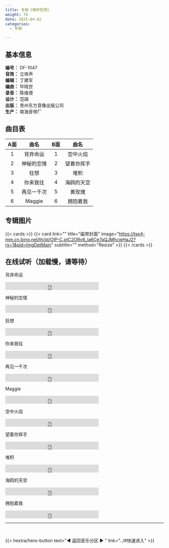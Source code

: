 ```yaml
---
title: 专辑《堆积狂想》
weight: 70
date: 2025-04-02
categories:
  - 专辑

---
```



## 基本信息

**编号：** DF-1047<br>
**音效：** 立体声<br>
**编辑：** 丁建军<br>
**编曲：** 毕晓世<br>
**录音：** 陈维德<br>
**设计：** 范祺<br>
**出版：** 贵州东方音像出版公司<br>
**生产：** 南海音带厂<br>

## 曲目表

|A面|曲名|B面|曲名|
|:-----:|:-----:|:-----:|:-----:|
|1|背弃命运|1|空中火焰|
|2|神秘的恋情|2|望着你挥手|
|3|狂想|3|堆积|
|4|你来我往|4|海鸥的天空|
|5|再见一千次|5|黄玫瑰|
|6|Maggie|6|拥抱着我|


## 专辑图片

{{< cards >}}
  {{< card link="" title="磁带封面" image="https://tse4-mm.cn.bing.net/th/id/OIP-C.ptC2ORv6_la6Ce7aQJMhcwHaJ2?rs=1&pid=ImgDetMain" subtitle="" method="Resize" >}}
{{< /cards >}}

## 在线试听（加载慢，请等待）

背弃命运
<iframe src="https://www.opendrive.com/player/NzNfOTAwMDUyODVfeU5zY2c" height="25" width="297" style="border:0" scrolling="no" frameborder="0" allowtransparency="true"></iframe>

神秘的恋情
<iframe src="https://www.opendrive.com/player/NzNfOTAwMDUyNTNfSjRWTlo" height="25" width="297" style="border:0" scrolling="no" frameborder="0" allowtransparency="true"></iframe>

狂想
<iframe src="https://www.opendrive.com/player/NzNfOTAwMDUzMDNfSFk2Nmc" height="25" width="297" style="border:0" scrolling="no" frameborder="0" allowtransparency="true"></iframe>

你来我往
<iframe src="https://www.opendrive.com/player/NzNfOTAxMzU0MDFfUU9VZU4" height="25" width="297" style="border:0" scrolling="no" frameborder="0" allowtransparency="true"></iframe>

再见一千次
<iframe src="https://www.opendrive.com/player/NzNfOTAwMDUyNzBfQjRhVDE" height="25" width="297" style="border:0" scrolling="no" frameborder="0" allowtransparency="true"></iframe>

Maggie
<iframe src="https://www.opendrive.com/player/NzNfOTAwMDUyNzhfdGRINW4" height="25" width="297" style="border:0" scrolling="no" frameborder="0" allowtransparency="true"></iframe>

空中火焰
<iframe src="https://www.opendrive.com/player/NzNfOTAwMDUyOTlfVjZ4ZWo" height="25" width="297" style="border:0" scrolling="no" frameborder="0" allowtransparency="true"></iframe>

望着你挥手
<iframe src="https://www.opendrive.com/player/NzNfOTAwMDUyNTdfY0tVQ00" height="25" width="297" style="border:0" scrolling="no" frameborder="0" allowtransparency="true"></iframe>

堆积
<iframe src="https://www.opendrive.com/player/NzNfOTAwMDUyODlfUXNudUY" height="25" width="297" style="border:0" scrolling="no" frameborder="0" allowtransparency="true"></iframe>

海鸥的天空
<iframe src="https://www.opendrive.com/player/NzNfOTAwMDUyOTRfMnJmMlQ" height="25" width="297" style="border:0" scrolling="no" frameborder="0" allowtransparency="true"></iframe>

拥抱着我
<iframe src="https://www.opendrive.com/player/NzNfOTAxMzU0MDJfbkZWRm4" height="25" width="297" style="border:0" scrolling="no" frameborder="0" allowtransparency="true"></iframe>

<br>
<hr>
<br>

{{< hextra/hero-button text="◀ 返回音乐分区 ▶ " link="../#快速进入" >}}
